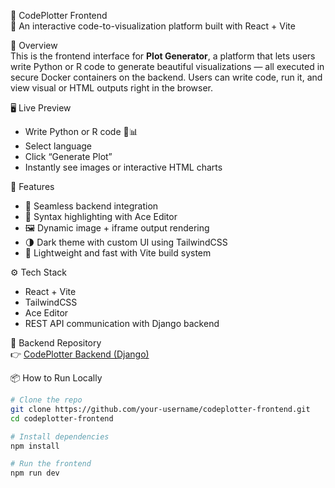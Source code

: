 🚀 CodePlotter Frontend  
🎨 An interactive code-to-visualization platform built with React + Vite

🌟 Overview  
This is the frontend interface for **Plot Generator**, a platform that lets users write Python or R code to generate beautiful visualizations — all executed in secure Docker containers on the backend. Users can write code, run it, and view visual or HTML outputs right in the browser.

🖥️ Live Preview  
- Write Python or R code 🐍📊  
- Select language  
- Click “Generate Plot”  
- Instantly see images or interactive HTML charts

🧩 Features  
- 🔌 Seamless backend integration  
- 🧠 Syntax highlighting with Ace Editor  
- 🖼️ Dynamic image + iframe output rendering  
- 🌗 Dark theme with custom UI using TailwindCSS  
- 🚀 Lightweight and fast with Vite build system  

⚙️ Tech Stack  
- React + Vite  
- TailwindCSS  
- Ace Editor  
- REST API communication with Django backend

🔗 Backend Repository  
👉 [CodePlotter Backend (Django)](https://github.com/dgb28/Plot-Generator)

📦 How to Run Locally  
```bash
# Clone the repo
git clone https://github.com/your-username/codeplotter-frontend.git
cd codeplotter-frontend

# Install dependencies
npm install

# Run the frontend
npm run dev
